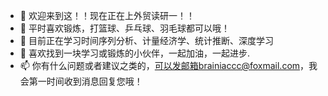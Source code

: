 - 👋 欢迎来到这！！现在正在上外贸读研一！！
- 👀 平时喜欢锻炼，打篮球、乒乓球、羽毛球都可以哦！
- 🌱 目前正在学习时间序列分析、计量经济学、统计推断、深度学习
- 💞️ 喜欢找到一块学习或锻炼的小伙伴，一起加油，一起进步.
- 📫 你有什么问题或者建议之类的，可以发邮箱brainiaccc@foxmail.com，我会第一时间收到消息回复您哦！

<!---
jason51108/jason51108 is a ✨ special ✨ repository because its `README.md` (this file) appears on your GitHub profile.
You can click the Preview link to take a look at your changes.
--->
